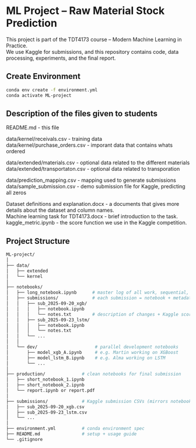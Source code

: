 # ML Project – Raw Material Stock Prediction

This project is part of the TDT4173 course – Modern Machine Learning in Practice.  
We use Kaggle for submissions, and this repository contains code, data processing, experiments, and the final report.

## Create Environment

```bash
conda env create -f environment.yml
conda activate ML-project
```

## Description of the files given to students

README.md - this file

data/kernel/receivals.csv - training data  
data/kernel/purchase_orders.csv - imporant data that contains whats ordered

data/extended/materials.csv - optional data related to the different materials  
data/extended/transportaton.csv - optional data related to transporation

data/prediction_mapping.csv - mapping used to generate submissions
data/sample_submission.csv - demo submission file for Kaggle, predicting all zeros

Dataset definitions and explanation.docx - a documents that gives more details about the dataset and column names.  
Machine learning task for TDT4173.docx - brief introduction to the task.  
kaggle_metric.ipynb - the score function we use in the Kaggle competition. 


## Project Structure

```bash
ML-project/
│
├── data/                  
│   ├── extended           
│   └── kernel
│
├── notebooks/
│   ├── long_notebook.ipynb      # master log of all work, sequential, full story
│   ├── submissions/             # each submission = notebook + metadata
│   │   ├── sub_2025-09-20_xgb/
│   │   │   ├── notebook.ipynb
│   │   │   └── notes.txt        # description of changes + Kaggle score
│   │   ├── sub_2025-09-23_lstm/
│   │   │   ├── notebook.ipynb
│   │   │   └── notes.txt
│   │   └── ...
│   │
│   └── dev/                      # parallel development notebooks
│       ├── model_xgb_A.ipynb     # e.g. Martin working on XGBoost
│       ├── model_lstm_B.ipynb    # e.g. Alma working on LSTM
│       └── ...
│
├── production/              # clean notebooks for final submission
│   ├── short_notebook_1.ipynb
│   ├── short_notebook_2.ipynb
│   └── report.ipynb or report.pdf
│
├── submissions/             # Kaggle submission CSVs (mirrors notebooks/submissions)
│   ├── sub_2025-09-20_xgb.csv
│   ├── sub_2025-09-23_lstm.csv
│   └── ...
│
├── environment.yml          # conda environment spec
├── README.md                # setup + usage guide
└── .gitignore               
```
